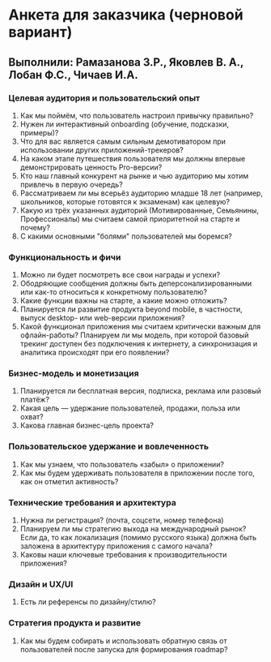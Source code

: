 # Анкета для заказчика (черновой вариант)

## Выполнили: Рамазанова З.Р., Яковлев В. А., Лобан Ф.С., Чичаев И.А.

### Целевая аудитория и пользовательский опыт

1. Как мы поймём, что пользователь настроил привычку правильно?
2. Нужен ли интерактивный onboarding (обучение, подсказки, примеры)?
3. Что для вас является самым сильным демотиватором при использовании других
   приложений-трекеров?
4. На каком этапе путешествия пользователя мы должны впервые демонстрировать
   ценность Pro-версии?
5. Кто наш главный конкурент на рынке и чью аудиторию мы хотим привлечь в первую
   очередь?
6. Рассматриваем ли мы всерьёз аудиторию младше 18 лет (например, школьников,
   которые готовятся к экзаменам) как целевую?
7. Какую из трёх указанных аудиторий (Мотивированные, Семьянины, Профессионалы)
   мы считаем самой приоритетной на старте и почему?
8. С какими основными "болями" пользователей мы боремся?

### Функциональность и фичи

1. Можно ли будет посмотреть все свои награды и успехи?
2. Ободряющие сообщения должны быть деперсонализированными или как-то
   относиться к конкретному пользователю?
3. Какие функции важны на старте, а какие можно отложить?
4. Планируется ли развитие продукта beyond mobile, в частности, выпуск
   desktop- или web-версии приложения?
5. Какой функционал приложения мы считаем критически важным для офлайн-работы?
   Планируем ли мы модель, при которой базовый трекинг доступен без подключения
   к интернету, а синхронизация и аналитика происходят при его появлении?

### Бизнес-модель и монетизация

1. Планируется ли бесплатная версия, подписка, реклама или разовый платёж?
2. Какая цель — удержание пользователей, продажи, польза или охват?
3. Какова главная бизнес-цель проекта?

### Пользовательское удержание и вовлеченность

1. Как мы узнаем, что пользователь «забыл» о приложении?
2. Как мы будем удерживать пользователя в приложении после того, как он отметил
   активность?

### Технические требования и архитектура

1. Нужна ли регистрация? (почта, соцсети, номер телефона)
2. Планируем ли мы стратегию выхода на международный рынок? Если да, то как
   локализация (помимо русского языка) должна быть заложена в архитектуру
   приложения с самого начала?
3. Каковы наши ключевые требования к производительности приложения?

### Дизайн и UX/UI

1. Есть ли референсы по дизайну/стилю?

### Стратегия продукта и развитие

1. Как мы будем собирать и использовать обратную связь от пользователей после
   запуска для формирования roadmap?
